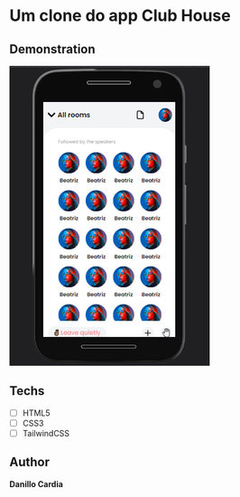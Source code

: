 # Um clone do app Club House

## Demonstration

<img src="./assets/clubhouse.png" alt="Exemplo">

## Techs

- [ ] HTML5
- [ ] CSS3
- [ ] TailwindCSS

## Author

**Danillo Cardia**
